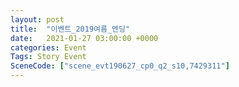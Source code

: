 ```yaml
---
layout: post
title:  "이벤트_2019여름_엔딩"
date:   2021-01-27 03:00:00 +0000
categories: Event
Tags: Story Event
SceneCode: ["scene_evt190627_cp0_q2_s10,7429311"]
---
```

